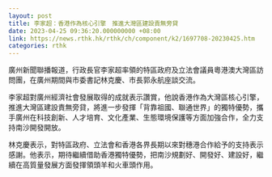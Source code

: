 ```yaml
---
layout: post
title: 李家超：香港作為核心引擎　推進大灣區建設責無旁貸
date: 2023-04-25 09:36:20.000000000 +08:00
link: https://news.rthk.hk/rthk/ch/component/k2/1697708-20230425.htm
categories: rthk
---
```


廣州新聞聯播報道，行政長官李家超率領的特區政府及立法會議員粵港澳大灣區訪問團，在廣州期間與市委書記林克慶、市長郭永航座談交流。

李家超對廣州經濟社會發展取得的成就表示讚賞，他說香港作為大灣區核心引擎，推進大灣區建設責無旁貸，將進一步發揮「背靠祖國、聯通世界」的獨特優勢，攜手廣州在科技創新、人才培育、文化產業、生態環境保護等方面加強合作，全力支持南沙開發開放。

林克慶表示，對特區政府、立法會和香港各界長期以來對穗港合作給予的支持表示感謝。他表示，期待繼續借助香港獨特優勢，把南沙規劃好、開發好、建設好，繼續在高質量發展方面發揮領頭羊和火車頭作用。
